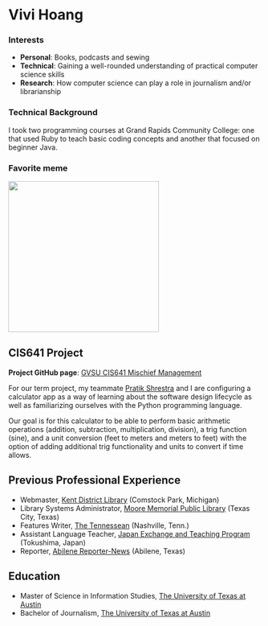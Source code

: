 # Vivi Hoang

### Interests
* **Personal**: Books, podcasts and sewing
* **Technical**: Gaining a well-rounded understanding of practical computer science skills
* **Research**: How computer science can play a role in journalism and/or librarianship

### Technical Background
I took two programming courses at Grand Rapids Community College: one that used Ruby to teach basic coding concepts and another that focused on beginner Java.

### Favorite meme
<img src="http://img.picturequotes.com/2/55/54230/i-cant-go-because-i-dont-want-to-quote-1.jpg" width="300">

## CIS641 Project
**Project GitHub page**:
[GVSU CIS641 Mischief Management](https://github.com/pratik-stha/GVSU-CIS641-MISCHIEF-MANAGEMENT)

For our term project, my teammate [Pratik Shrestra](https://github.com/pratik-stha) and I are configuring a calculator app as a way of learning about the software design lifecycle as well as familiarizing ourselves with the Python programming language.

Our goal is for this calculator to be able to perform basic arithmetic operations (addition, subtraction, multiplication, division), a trig function (sine), and a unit conversion (feet to meters and meters to feet) with the option of adding additional trig functionality and units to convert if time allows.

## Previous Professional Experience
* Webmaster, [Kent District Library](https://kdl.org/) (Comstock Park, Michigan)
* Library Systems Administrator, [Moore Memorial Public Library](http://www.texascity-library.org/) (Texas City, Texas)
* Features Writer, [The Tennessean](https://www.tennessean.com/) (Nashville, Tenn.)
* Assistant Language Teacher, [Japan Exchange and Teaching Program](http://jetprogramme.org/en/) (Tokushima, Japan)
* Reporter, [Abilene Reporter-News](https://www.reporternews.com/) (Abilene, Texas)

## Education
* Master of Science in Information Studies, [The University of Texas at Austin](https://www.utexas.edu/)
* Bachelor of Journalism, [The University of Texas at Austin](https://www.utexas.edu/)

